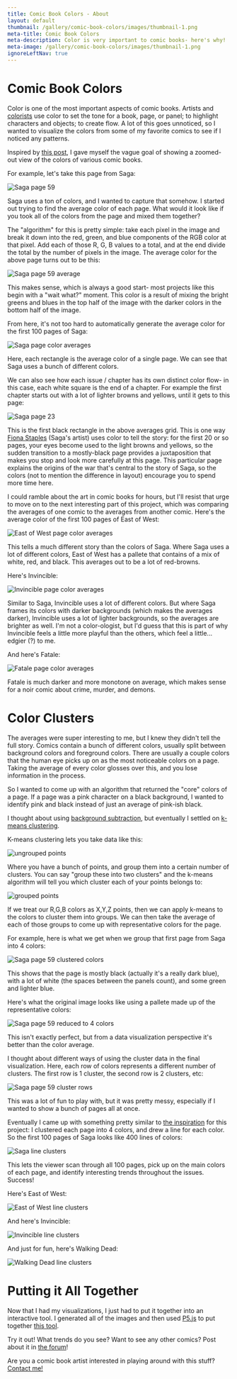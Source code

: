 ```yaml
---
title: Comic Book Colors - About
layout: default
thumbnail: /gallery/comic-book-colors/images/thumbnail-1.png
meta-title: Comic Book Colors
meta-description: Color is very important to comic books- here's why!
meta-image: /gallery/comic-book-colors/images/thumbnail-1.png
ignoreLeftNav: true
---
```


# Comic Book Colors

Color is one of the most important aspects of comic books. Artists and [colorists](https://en.wikipedia.org/wiki/Colorist) use color to set the tone for a book, page, or panel; to highlight characters and objects; to create flow. A lot of this goes unnoticed, so I wanted to visualize the colors from some of my favorite comics to see if I noticed any patterns.

Inspired by [this post](https://www.reddit.com/r/dataisbeautiful/comments/6wccz2/the_average_color_of_every_frame_of_netflixs/), I gave myself the vague goal of showing a zoomed-out view of the colors of various comic books.

For example, let's take this page from Saga:

![Saga page 59](/gallery/comic-book-colors/images/saga-1-page-059.png)

Saga uses a ton of colors, and I wanted to capture that somehow. I started out trying to find the average color of each page. What would it look like if you took all of the colors from the page and mixed them together?

The "algorithm" for this is pretty simple: take each pixel in the image and break it down into the red, green, and blue components of the RGB color at that pixel. Add each of those R, G, B values to a total, and at the end divide the total by the number of pixels in the image. The average color for the above page turns out to be this:

![Saga page 59 average](/gallery/comic-book-colors/images/saga-1-page-059-average.png)

This makes sense, which is always a good start- most projects like this begin with a "wait what?" moment. This color is a result of mixing the bright greens and blues in the top half of the image with the darker colors in the bottom half of the image.

From here, it's not too hard to automatically generate the average color for the first 100 pages of Saga:

![Saga page color averages](/gallery/comic-book-colors/images/saga-1-averages-1.png)

Here, each rectangle is the average color of a single page. We can see that Saga uses a bunch of different colors.

We can also see how each issue / chapter has its own distinct color flow- in this case, each white square is the end of a chapter. For example the first chapter starts out with a lot of lighter browns and yellows, until it gets to this page:

![Saga page 23](/gallery/comic-book-colors/images/saga-1-page-023.png)

This is the first black rectangle in the above averages grid. This is one way [Fiona Staples](https://en.wikipedia.org/wiki/Fiona_Staples) (Saga's artist) uses color to tell the story: for the first 20 or so pages, your eyes become used to the light browns and yellows, so the sudden transition to a mostly-black page provides a juxtaposition that makes you stop and look more carefully at this page. This particular page explains the origins of the war that's central to the story of Saga, so the colors (not to mention the difference in layout) encourage you to spend more time here.

I could ramble about the art in comic books for hours, but I'll resist that urge to move on to the next interesting part of this project, which was comparing the averages of one comic to the averages from another comic. Here's the average color of the first 100 pages of East of West:

![East of West page color averages](/gallery/comic-book-colors/images/east-of-west-averages-1.png)

This tells a much different story than the colors of Saga. Where Saga uses a lot of different colors, East of West has a pallete that contains of a mix of white, red, and black. This averages out to be a lot of red-browns.

Here's Invincible:

![Invincible page color averages](/gallery/comic-book-colors/images/invincible-averages-1.png)

Similar to Saga, Invincible uses a lot of different colors. But where Saga frames its colors with darker backgrounds (which makes the averages darker), Invincible uses a lot of lighter backgrounds, so the averages are brighter as well. I'm not a color-ologist, but I'd guess that this is part of why Invincible feels a little more playful than the others, which feel a little... edgier (?) to me.

And here's Fatale:

![Fatale page color averages](/gallery/comic-book-colors/images/fatale-averages-1.png)

Fatale is much darker and more monotone on average, which makes sense for a noir comic about crime, murder, and demons.

# Color Clusters

The averages were super interesting to me, but I knew they didn't tell the full story. Comics contain a bunch of different colors, usually split between background colors and foreground colors. There are usually a couple colors that the human eye picks up on as the most noticeable colors on a page. Taking the average of every color glosses over this, and you lose information in the process.

So I wanted to come up with an algorithm that returned the "core" colors of a page. If a page was a pink character on a black background, I wanted to identify pink and black instead of just an average of pink-ish black.

I thought about using [background subtraction](https://en.wikipedia.org/wiki/Background_subtraction), but eventually I settled on [k-means clustering](https://en.wikipedia.org/wiki/K-means_clustering).

K-means clustering lets you take data like this:

![ungrouped points](/gallery/comic-book-colors/images/k-means-1.png)

Where you have a bunch of points, and group them into a certain number of clusters. You can say "group these into two clusters" and the k-means algorithm will tell you which cluster each of your points belongs to:

![grouped points](/gallery/comic-book-colors/images/k-means-2.png)

If we treat our R,G,B colors as X,Y,Z points, then we can apply k-means to the colors to cluster them into groups. We can then take the average of each of those groups to come up with representative colors for the page.

For example, here is what we get when we group that first page from Saga into 4 colors:

![Saga page 59 clustered colors](/gallery/comic-book-colors/images/saga-1-page-059-4-clusters.png)

This shows that the page is mostly black (actually it's a really dark blue), with a lot of white (the spaces between the panels count), and some green and lighter blue.

Here's what the original image looks like using a pallete made up of the representative colors:

![Saga page 59 reduced to 4 colors](/gallery/comic-book-colors/images/saga-1-page-059-reduced-4-colors.png)

This isn't exactly perfect, but from a data visualization perspective it's better than the color average.

I thought about different ways of using the cluster data in the final visualization. Here, each row of colors represents a different number of clusters. The first row is 1 cluster, the second row is 2 clusters, etc:

![Saga page 59 cluster rows](/gallery/comic-book-colors/images/saga-1-page-059-clusters-rows-1.png)

This was a lot of fun to play with, but it was pretty messy, especially if I wanted to show a bunch of pages all at once.

Eventually I came up with something pretty similar to [the inspiration](https://www.reddit.com/r/dataisbeautiful/comments/6wccz2/the_average_color_of_every_frame_of_netflixs/) for this project: I clustered each page into 4 colors, and drew a line for each color. So the first 100 pages of Saga looks like 400 lines of colors:

![Saga line clusters](/gallery/comic-book-colors/images/saga-1-line-clusters-1.png)

This lets the viewer scan through all 100 pages, pick up on the main colors of each page, and identify interesting trends throughout the issues. Success!

Here's East of West:

![East of West line clusters](/gallery/comic-book-colors/images/east-of-west-line-clusters-1.png)

And here's Invincible:

![Invincible line clusters](/gallery/comic-book-colors/images/invincible-line-clusters-1.png)

And just for fun, here's Walking Dead:

![Walking Dead line clusters](/gallery/comic-book-colors/images/walking-dead-line-clusters-1.png)

# Putting it All Together

Now that I had my visualizations, I just had to put it together into an interactive tool. I generated all of the images and then used [P5.js](/tutorials/p5js) to put together [this tool](/gallery/comic-book-colors/interactive.html).

Try it out! What trends do you see? Want to see any other comics? Post about it in [the forum](http://forum.happycoding.io)!

Are you a comic book artist interested in playing around with this stuff? [Contact me!](/about/contact)